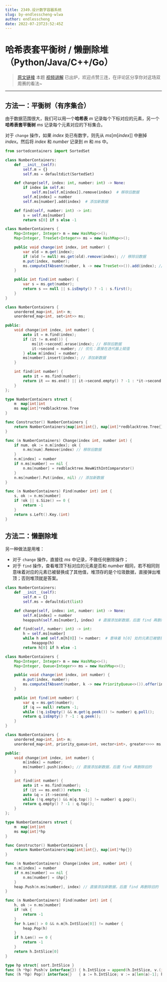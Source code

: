 ```yaml
---
title: 2349.设计数字容器系统
slug: by-endlesscheng-wlwa
author: endlesscheng
date: 2022-07-23T23:52:45Z
---
```

# 哈希表套平衡树 / 懒删除堆（Python/Java/C++/Go）
 
> [原文链接](https://leetcode.cn/problems/design-a-number-container-system/solution/by-endlesscheng-wlwa)
本题 [视频讲解](https://www.bilibili.com/video/BV16e4y1Q73o?t=2m11s) 已出炉，欢迎点赞三连，在评论区分享你对这场双周赛的看法~

---

## 方法一：平衡树（有序集合）

由于数据范围很大，我们可以用一个**哈希表** $m$ 记录每个下标对应的元素，另一个**哈希表套平衡树** $\textit{ms}$ 记录每个元素对应的下标集合。

对于 `change` 操作，如果 $\textit{index}$ 处已有数字，则先从 $\textit{ms}[m[\textit{index}]]$ 中删掉 $\textit{index}$。然后将 $\textit{index}$ 和 $\textit{number}$ 记录到 $m$ 和 $\textit{ms}$ 中。

```py [sol1-Python3]
from sortedcontainers import SortedSet

class NumberContainers:
    def __init__(self):
        self.m = {}
        self.ms = defaultdict(SortedSet)

    def change(self, index: int, number: int) -> None:
        if index in self.m:
            self.ms[self.m[index]].remove(index)  # 移除旧数据
        self.m[index] = number
        self.ms[number].add(index)  # 添加新数据

    def find(self, number: int) -> int:
        s = self.ms[number]
        return s[0] if s else -1
```

```java [sol1-Java]
class NumberContainers {
    Map<Integer, Integer> m = new HashMap<>();
    Map<Integer, TreeSet<Integer>> ms = new HashMap<>();

    public void change(int index, int number) {
        var old = m.get(index);
        if (old != null) ms.get(old).remove(index); // 移除旧数据
        m.put(index, number);
        ms.computeIfAbsent(number, k -> new TreeSet<>()).add(index); // 添加新数据
    }

    public int find(int number) {
        var s = ms.get(number);
        return s == null || s.isEmpty() ? -1 : s.first();
    }
}
```

```cpp [sol1-C++]
class NumberContainers {
    unordered_map<int, int> m;
    unordered_map<int, set<int>> ms;

public:
    void change(int index, int number) {
        auto it = m.find(index);
        if (it != m.end()) {
            ms[it->second].erase(index); // 移除旧数据
            it->second = number; // 优化：直接在迭代器上赋值
        } else m[index] = number;
        ms[number].insert(index); // 添加新数据
    }

    int find(int number) {
        auto it = ms.find(number);
        return it == ms.end() || it->second.empty() ? -1 : *it->second.begin();
    }
};
```

```go [sol1-Go]
type NumberContainers struct {
	m  map[int]int
	ms map[int]*redblacktree.Tree
}

func Constructor() NumberContainers {
	return NumberContainers{map[int]int{}, map[int]*redblacktree.Tree{}}
}

func (n NumberContainers) Change(index int, number int) {
	if num, ok := n.m[index]; ok {
		n.ms[num].Remove(index) // 移除旧数据
	}
	n.m[index] = number
	if n.ms[number] == nil {
		n.ms[number] = redblacktree.NewWithIntComparator()
	}
	n.ms[number].Put(index, nil) // 添加新数据
}

func (n NumberContainers) Find(number int) int {
	s, ok := n.ms[number]
	if !ok || s.Size() == 0 {
		return -1
	}
	return s.Left().Key.(int)
}
```

## 方法二：懒删除堆

另一种做法是用堆：

- 对于 `change` 操作，直接往 $\textit{ms}$ 中记录，不做任何删除操作；
- 对于 `find` 操作，查看堆顶下标对应的元素是否和 $\textit{number}$ 相同，若不相同则意味着对应的元素已被替换成了其他值，堆顶存的是个垃圾数据，直接弹出堆顶；否则堆顶就是答案。

```py [sol2-Python3]
class NumberContainers:
    def __init__(self):
        self.m = {}
        self.ms = defaultdict(list)

    def change(self, index: int, number: int) -> None:
        self.m[index] = number
        heappush(self.ms[number], index)  # 直接添加新数据，后面 find 再删除旧的

    def find(self, number: int) -> int:
        h = self.ms[number]
        while h and self.m[h[0]] != number:  # 意味着 h[0] 处的元素已被替换成了其他值
            heappop(h)
        return h[0] if h else -1
```

```java [sol2-Java]
class NumberContainers {
    Map<Integer, Integer> m = new HashMap<>();
    Map<Integer, Queue<Integer>> ms = new HashMap<>();

    public void change(int index, int number) {
        m.put(index, number);
        ms.computeIfAbsent(number, k -> new PriorityQueue<>()).offer(index); // 直接添加新数据，后面 find 再删除旧的
    }

    public int find(int number) {
        var q = ms.get(number);
        if (q == null) return -1;
        while (!q.isEmpty() && m.get(q.peek()) != number) q.poll();
        return q.isEmpty() ? -1 : q.peek();
    }
}
```

```cpp [sol2-C++]
class NumberContainers {
    unordered_map<int, int> m;
    unordered_map<int, priority_queue<int, vector<int>, greater<>>> ms;

public:
    void change(int index, int number) {
        m[index] = number;
        ms[number].push(index); // 直接添加新数据，后面 find 再删除旧的
    }

    int find(int number) {
        auto it = ms.find(number);
        if (it == ms.end()) return -1;
        auto &q = it->second;
        while (!q.empty() && m[q.top()] != number) q.pop();
        return q.empty() ? -1 : q.top();
    }
};
```

```go [sol2-Go]
type NumberContainers struct {
	m  map[int]int
	ms map[int]*hp
}

func Constructor() NumberContainers {
	return NumberContainers{map[int]int{}, map[int]*hp{}}
}

func (n NumberContainers) Change(index int, number int) {
	n.m[index] = number
	if n.ms[number] == nil {
		n.ms[number] = &hp{}
	}
	heap.Push(n.ms[number], index) // 直接添加新数据，后面 find 再删除旧的
}

func (n NumberContainers) Find(number int) int {
	h, ok := n.ms[number]
	if !ok {
		return -1
	}
	for h.Len() > 0 && n.m[h.IntSlice[0]] != number {
		heap.Pop(h)
	}
	if h.Len() == 0 {
		return -1
	}
	return h.IntSlice[0]
}

type hp struct{ sort.IntSlice }
func (h *hp) Push(v interface{}) { h.IntSlice = append(h.IntSlice, v.(int)) }
func (h *hp) Pop() interface{}   { a := h.IntSlice; v := a[len(a)-1]; h.IntSlice = a[:len(a)-1]; return v }
```

